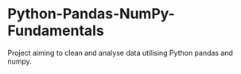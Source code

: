# Python-Pandas-NumPy-Fundamentals
Project aiming to clean and analyse data utilising Python pandas and numpy.
